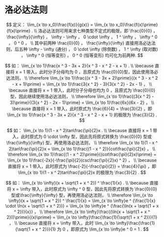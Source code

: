 # 洛必达法则

$$
定义： \lim_{x \to x_0}\frac{f(x)}{g(x)} = \lim_{x \to x_0}\frac{f(x)\prime}{f(x)\prime} .
\\
洛必达法则可用来求七种类型不定式的极限，即 \frac{0}{0} ， \frac{\infty}{\infty} ， \infty - \infty ， 0 \cdot \infty ， 1 ^ \infty ， \infty ^ 0 ， 0 ^ 0 ，
\\
其中前两种 \frac{0}{0} ， \frac{\infty}{\infty} 直接用洛必达法则，后五种 \infty - \infty (通分) ， 0 \cdot \infty (除倒数) ， 1 ^ \infty (取对数) ， \infty ^ 0 (恒等变形) ， 0 ^ 0 (恒等变形) 均可化为前两种.
$$

$$
如： \lim_{x \to 1}\frac{x ^ 3 - 3x + 2}{x ^ 3 - x ^ 2 - x + 1} .
\\
\because 直接将 x = 1 带入，此时分子分母均为 0 ，且原式为 \frac{0}{0}型，因此使用洛必达法则，
\\
\therefore \lim_{x \to 1}\frac{(x ^ 3 - 3x + 2)\prime}{(x ^ 3 - x ^ 2 - x + 1)\prime} = \lim_{x \to 1}\frac{3{x ^ 2} - 3}{3{x ^ 2} - 2x - 1} ，
\\
\because 直接将 x = 1 带入，此时分子分母也均为 0 ，且原式为 \frac{0}{0}型，因此继续使用洛必达法则，
\\
\therefore \lim_{x \to 1}\frac{(3{x ^ 2} - 3)\prime}{(3{x ^ 2} - 2x - 1)\prime} = \lim_{x \to 1}\frac{6x}{6x - 2} ，
\\
\because 直接将 x = 1 带入，此时原式为 \frac{6}{4} = \frac{3}{2} ，即 \lim_{x \to 1}\frac{x ^ 3 - 3x + 2}{x ^ 3 - x ^ 2 - x + 1} 的极限为 \frac{3}{2} .
$$

$$
如： \lim_{x \to 1}(1 - x ^ 2)tan\frac{\pi}{2}x .
\\
\because 直接将 x = 1 带入，此时原式为 0 \cdot \infty 型，因此先将原式转换为 \frac{0}{0} 型或\frac{\infty}{\infty} 型，再使用洛必达法则，
\\
\therefore \lim_{x \to 1}(1 - x ^ 2)tan\frac{\pi}{2}x = \lim_{x \to 1}\frac{(1 - x ^ 2)}{cot\frac{\pi}{2}x} ，
\\
\therefore \lim_{x \to 1}\frac{(1 - x ^ 2)\prime}{(cot\frac{\pi}{2}x)\prime} = \lim_{x \to 1}\frac{-2x}{-\frac{\pi}{2}(csc\frac{\pi}{2}x) ^ 2} ，
\\
\because 直接将 x = 1 带入，此时原式为 \frac{-2}{-\frac{\pi}{2}} = \frac{4}{\pi} ，即 \lim_{x \to 1}(1 - x ^ 2)tan\frac{\pi}{2}x 的极限为 \frac{3}{2} .
$$

$$
如： \lim_{x \to \infty}(x + \sqrt{1 + x ^ 2}) ^ \frac{1}{x} .
\\
\because 直接将 x = \infty 带入，此时原式为 \infty ^ 0 型，因此先将原式转换为 \frac{0}{0} 型或\frac{\infty}{\infty} 型，再使用洛必达法则，
\\
\therefore \lim_{x \to \infty}(x + \sqrt{1 + x ^ 2}) ^ \frac{1}{x} = \lim_{x \to \infty}e ^ {\frac{1}{x} \cdot \ln(x + \sqrt{1 + x ^ 2})} = \lim_{x \to \infty}e ^ {\frac{\ln(x + \sqrt{1 + x ^ 2})}{x}} ，
\\
\therefore \lim_{x \to \infty}\frac{(\ln(x + \sqrt{1 + x ^ 2}))\prime}{(x)\prime} = \lim_{x \to \infty}\frac{\frac{1}{\sqrt{1 + x ^ 2}}}{1} ，
\\
\because 直接将 x = \infty 带入，此时 \lim_{x \to \infty}\frac{\frac{1}{\sqrt{1 + x ^ 2}}}{1} 为 0 ，即原式为 \lim_{x \to \infty}e ^ 0 = 1 .
$$



